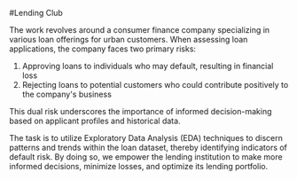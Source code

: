 #Lending Club

The work revolves around a consumer finance company specializing in various loan offerings for urban customers.
When assessing loan applications, the company faces two primary risks: 
 1. Approving loans to individuals who may default, resulting in financial loss
 2. Rejecting loans to potential customers who could contribute positively to the company's business

This dual risk underscores the importance of informed decision-making based on applicant profiles and historical data.

The task is to utilize Exploratory Data Analysis (EDA) techniques to discern patterns and trends within the loan dataset, thereby identifying indicators of default risk. By doing so, we empower the lending institution to make more informed decisions, minimize losses, and optimize its lending portfolio.
